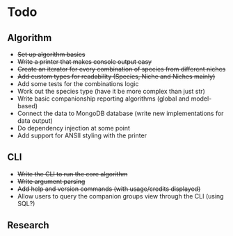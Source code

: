 # Todo

## Algorithm
- ~~Set up algorithm basics~~
- ~~Write a printer that makes console output easy~~
- ~~Create an iterator for every combination of species from different niches~~
- ~~Add custom types for readability (Species, Niche and Niches mainly)~~
- Add some tests for the combinations logic
- Work out the species type (have it be more complex than just str)
- Write basic companionship reporting algorithms (global and model-based)
- Connect the data to MongoDB database (write new implementations for data output)
- Do dependency injection at some point
- Add support for ANSII styling with the printer

## CLI
- ~~Write the CLI to run the core algorithm~~
- ~~Write argument parsing~~
- ~~Add help and version commands (with usage/credits displayed)~~
- Allow users to query the companion groups view through the CLI (using SQL?)

## Research